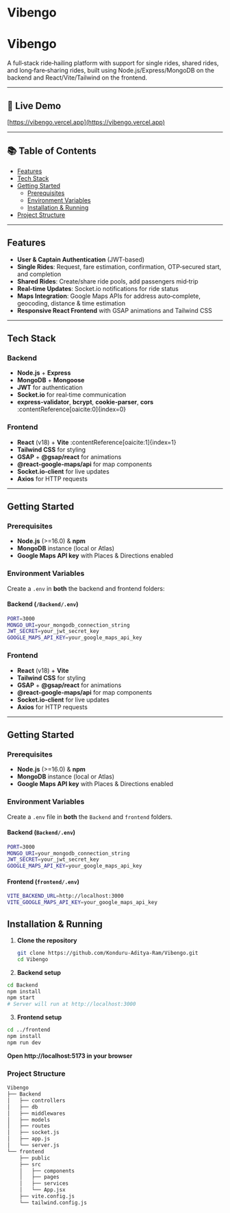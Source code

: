 # Vibengo

# Vibengo

A full‑stack ride‑hailing platform with support for single rides, shared rides, and long‑fare‑sharing rides, built using Node.js/Express/MongoDB on the backend and React/Vite/Tailwind on the frontend.

---

## 🔗 Live Demo

[https://vibengo.vercel.app](https://vibengo.vercel.app)

---

## 📚 Table of Contents

- [Features](#features)  
- [Tech Stack](#tech-stack)  
- [Getting Started](#getting-started)  
  - [Prerequisites](#prerequisites)  
  - [Environment Variables](#environment-variables)  
  - [Installation & Running](#installation--running)  
- [Project Structure](#project-structure)  
 

---

## Features

- **User & Captain Authentication** (JWT‑based)  
- **Single Rides**: Request, fare estimation, confirmation, OTP‑secured start, and completion  
- **Shared Rides**: Create/share ride pools, add passengers mid‑trip   
- **Real‑time Updates**: Socket.io notifications for ride status  
- **Maps Integration**: Google Maps APIs for address auto‑complete, geocoding, distance & time estimation  
- **Responsive React Frontend** with GSAP animations and Tailwind CSS  

---

## Tech Stack

### Backend

- **Node.js** + **Express**  
- **MongoDB** + **Mongoose**  
- **JWT** for authentication  
- **Socket.io** for real‑time communication  
- **express-validator**, **bcrypt**, **cookie-parser**, **cors** :contentReference[oaicite:0]{index=0}

### Frontend

- **React** (v18) + **Vite** :contentReference[oaicite:1]{index=1}  
- **Tailwind CSS** for styling  
- **GSAP** + **@gsap/react** for animations  
- **@react-google-maps/api** for map components  
- **Socket.io‑client** for live updates  
- **Axios** for HTTP requests  

---

## Getting Started

### Prerequisites

- **Node.js** (>=16.0) & **npm**  
- **MongoDB** instance (local or Atlas)  
- **Google Maps API key** with Places & Directions enabled  

### Environment Variables

Create a `.env` in **both** the backend and frontend folders:

#### Backend (`/Backend/.env`)

```bash
PORT=3000
MONGO_URI=your_mongodb_connection_string
JWT_SECRET=your_jwt_secret_key
GOOGLE_MAPS_API_KEY=your_google_maps_api_key
```
### Frontend

- **React** (v18) + **Vite**  
- **Tailwind CSS** for styling  
- **GSAP** + **@gsap/react** for animations  
- **@react-google-maps/api** for map components  
- **Socket.io‑client** for live updates  
- **Axios** for HTTP requests  

---

## Getting Started

### Prerequisites

- **Node.js** (>=16.0) & **npm**  
- **MongoDB** instance (local or Atlas)  
- **Google Maps API key** with Places & Directions enabled  

### Environment Variables

Create a `.env` file in **both** the `Backend` and `frontend` folders.

#### Backend (`Backend/.env`)

```bash
PORT=3000
MONGO_URI=your_mongodb_connection_string
JWT_SECRET=your_jwt_secret_key
GOOGLE_MAPS_API_KEY=your_google_maps_api_key
```
#### Frontend (`frontend/.env`)
```bash
VITE_BACKEND_URL=http://localhost:3000
VITE_GOOGLE_MAPS_API_KEY=your_google_maps_api_key
```
## Installation & Running

1. **Clone the repository**  
   ```bash
   git clone https://github.com/Konduru-Aditya-Ram/Vibengo.git
   cd Vibengo


2. **Backend setup**
```bash
cd Backend
npm install
npm start
# Server will run at http://localhost:3000
```
3. **Frontend setup**
```bash
cd ../frontend
npm install
npm run dev
```
**Open http://localhost:5173 in your browser**

### Project Structure
```bash
Vibengo
├── Backend
│   ├── controllers
│   ├── db
│   ├── middlewares
│   ├── models
│   ├── routes
│   ├── socket.js
│   ├── app.js
│   └── server.js
└── frontend
    ├── public
    ├── src
    │   ├── components
    │   ├── pages
    │   ├── services
    │   └── App.jsx
    ├── vite.config.js
    └── tailwind.config.js
```
